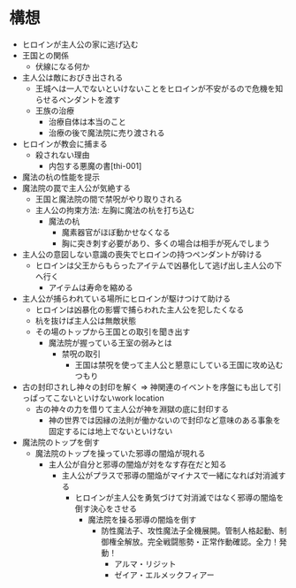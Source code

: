 # 構想

- ヒロインが主人公の家に逃げ込む
- 王国との関係
  - 伏線になる何か
- 主人公は敵におびき出される
  - 王城へは一人でないといけないことをヒロインが不安がるので危機を知らせるペンダントを渡す
  - 王族の治療
    - 治療自体は本当のこと
    - 治療の後で魔法院に売り渡される
- ヒロインが教会に捕まる
  - 殺されない理由
    - 内包する悪魔の書[thi-001]
- 魔法の杭の性能を提示
- 魔法院の罠で主人公が気絶する
  - 王国と魔法院の間で禁呪がやり取りされる
  - 主人公の拘束方法: 左胸に魔法の杭を打ち込む
    - 魔法の杭
      - 魔素器官がほぼ動かせなくなる
      - 胸に突き刺す必要があり、多くの場合は相手が死んでしまう
- 主人公の意図しない意識の喪失でヒロインの持つペンダントが砕ける
  - ヒロインは父王からもらったアイテムで凶暴化して逃げ出し主人公の下へ行く
    - アイテムは寿命を縮める
- 主人公が捕らわれている場所にヒロインが駆けつけて助ける
  - ヒロインは凶暴化の影響で捕らわれた主人公を犯したくなる
  - 杭を抜けば主人公は無敵状態
  - その場のトップから王国との取引を聞き出す
    - 魔法院が握っている王室の弱みとは
      - 禁呪の取引
        - 王国は禁呪を使って主人公と懇意にしている王国に攻め込むつもり
- 古の封印されし神々の封印を解く => 神関連のイベントを序盤にも出して引っぱってこないといけないwork location
  - 古の神々の力を借りて主人公が神を淵獄の底に封印する
    - 神の世界では因縁の法則が働かないので封印など意味のある事象を固定するには地上でないといけない
- 魔法院のトップを倒す
  - 魔法院のトップを操っていた邪導の闇焔が現れる
    - 主人公が自分と邪導の闇焔が対をなす存在だと知る
      - 主人公がプラスで邪導の闇焔がマイナスで一緒になれば対消滅する
        - ヒロインが主人公を勇気づけて対消滅ではなく邪導の闇焔を倒す決心をさせる
          - 魔法院を操る邪導の闇焔を倒す
            - 防性魔法子、攻性魔法子全機展開。管制人格起動、制御権全解放。完全戦闘態勢・正常作動確認。全力！発動！
              - アルマ・リジット
              - ゼイア・エルメックフィアー
